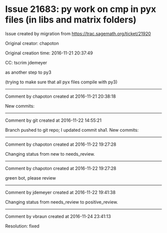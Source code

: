 # Issue 21683: py work on cmp in pyx files (in libs and matrix folders)

Issue created by migration from https://trac.sagemath.org/ticket/21920

Original creator: chapoton

Original creation time: 2016-11-21 20:37:49

CC:  tscrim jdemeyer

as another step to py3

(trying to make sure that all pyx files compile with py3)


---

Comment by chapoton created at 2016-11-21 20:38:18

New commits:


---

Comment by git created at 2016-11-22 14:55:21

Branch pushed to git repo; I updated commit sha1. New commits:


---

Comment by chapoton created at 2016-11-22 19:27:28

Changing status from new to needs_review.


---

Comment by chapoton created at 2016-11-22 19:27:28

green bot, please review


---

Comment by jdemeyer created at 2016-11-22 19:41:38

Changing status from needs_review to positive_review.


---

Comment by vbraun created at 2016-11-24 23:41:13

Resolution: fixed
